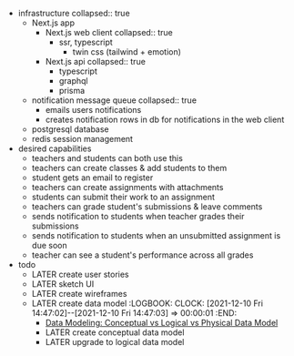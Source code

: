 - infrastructure
  collapsed:: true
	- Next.js app
		- Next.js web client
		  collapsed:: true
			- ssr, typescript
				- twin css (tailwind + emotion)
		- Next.js api
		  collapsed:: true
			- typescript
			- graphql
			- prisma
	- notification message queue
	  collapsed:: true
		- emails users notifications
		- creates notification rows in db for notifications in the web client
	- postgresql database
	- redis session management
- desired capabilities
	- teachers and students can both use this
	- teachers can create classes & add students to them
	- student gets an email to register
	- teachers can create assignments with attachments
	- students can submit their work to an assignment
	- teachers can grade student's submissions & leave comments
	- sends notification to students when teacher grades their submissions
	- sends notification to students when an unsubmitted assignment is due soon
	- teacher can see a student's performance across all grades
- todo
	- LATER create user stories
	- LATER sketch UI
	- LATER create wireframes
	- LATER create data model
	  :LOGBOOK:
	  CLOCK: [2021-12-10 Fri 14:47:02]--[2021-12-10 Fri 14:47:03] =>  00:00:01
	  :END:
		- [Data Modeling: Conceptual vs Logical vs Physical Data Model](https://online.visual-paradigm.com/knowledge/visual-modeling/conceptual-vs-logical-vs-physical-data-model/)
		- LATER create conceptual data model
		- LATER upgrade to logical data model